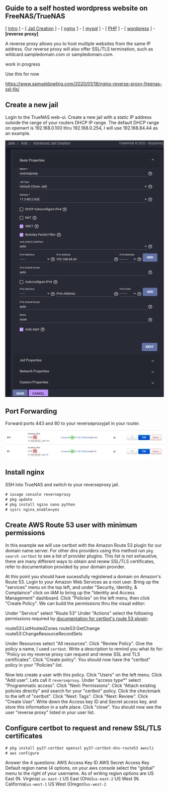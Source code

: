 ## Guide to a self hosted wordpress website on FreeNAS/TrueNAS
[ [Intro](README.md) ] - [ [Jail Creation](1_jail_creation.md) ] - [ [nginx](2_nginx.md) ] - [ [mysql](3_mysql.md) ] - [ [PHP](4_php.md) ] - [ [wordpress](5_wordpress.md) ] - **[reverse proxy]**

A reverse proxy allows you to host multiple websites from the same IP address. Our reverse proxy will also offer SSL/TLS termination, such as wildcard.sampledomain.com or sampledomain.com.

work in progress

Use this for now

https://www.samueldowling.com/2020/01/18/nginx-reverse-proxy-freenas-ssl-tls/


## Create a new jail
Login to the TrueNAS web-ui. Create a new jail with a static IP address outside the range of your routers DHCP IP range. The default DHCP range on openwrt is 192.168.0.100 thru 192.168.0.254, I will use 192.168.84.44 as an example.

![ReverseProxyJail](images/reverseproxyjail.png)

## Port Forwarding
Forward ports 443 and 80 to your reverseproxyjail in your router.

![ReverseProxyPortForwardRouter](images/reverseproxyportforwardrouter.png)

## Install nginx
SSH into TrueNAS and switch to your reverseproxy jail.
```
# iocage console reverseproxy
# pkg update
# pkg install nginx nano python
# sysrc nginx_enable=yes
```

## Create AWS Route 53 user with minimum permissions

In this example we will use certbot with the Amazon Route 53 plugin for our domain name server. For other dns providers using this method run `pkg search certbot` to see a list of provider plugins. This list is not exhaustive, there are many different ways to obtain and renew SSL/TLS certificates, refer to documentation provided by your domain provider.

At this point you should have sucessfully registered a domain on Amazon's Route 53. Login to your Amazon Web Services as a root user. Bring up the "services" menu on the top left, and under "Security, Identity, & Complaince" click on IAM to bring up the "Identity and Access Management" dashboard. Click "Policies" on the left menu, then click "Create Policy". We can build the permissions thru the visual editor:

Under "Service" select "Route 53"
Under "Actions" select the following permissions required by [documentation for certbot's route 53 plugin](https://certbot-dns-route53.readthedocs.io/en/stable/):  

route53:ListHostedZones
route53:GetChange
route53:ChangeResourceRecordSets

Under Resources select "All resources". Click "Review Policy". Give the policy a name, I used `certbot`. Write a description to remind you what its for: "Policy so my reverse proxy can request and renew SSL and TLS certificates". Click "Create policy". You should now have the "certbot" policy in your "Policies" list.

Now lets create a user with this policy. Click "Users" on the left menu. Click "Add user". Lets call it `reverseproxy`. Under "access type*" select "Programmatic access". Click "Next: Permissions". Click "Attach existing policies directly" and search for your "certbot" policy. Click the checkmark to the left of "certbot". Click "Next: Tags". Click "Next: Review". Click "Create User". Write down the Access key ID and Secret access key, and store this information in a safe place. Click "close". You should now see the user "reverse proxy" listed in your user list.

## Configure certbot to request and renew SSL/TLS certificates
```
# pkg install py37-certbot openssl py37-certbot-dns-route53 awscli
# aws configure
```
Answer the 4 questions:
AWS Access Key ID
AWS Secret Access Key
Default region name (4 options, on your aws console select the "global" menu to the right of your username. As of writing region options are US East (N. Virginia) `us-east-1`
US East (Ohio)`us-east-2`
US West (N. California)`us-west-1`
US West (Oregon)`us-west-2`


